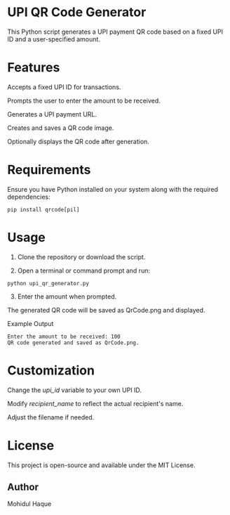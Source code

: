 # UPI QR Code Generator

This Python script generates a UPI payment QR code based on a fixed UPI ID and a user-specified amount.

# Features

Accepts a fixed UPI ID for transactions.

Prompts the user to enter the amount to be received.

Generates a UPI payment URL.

Creates and saves a QR code image.

Optionally displays the QR code after generation.

# Requirements

Ensure you have Python installed on your system along with the required dependencies:

```
pip install qrcode[pil]
```

# Usage

1. Clone the repository or download the script.

2. Open a terminal or command prompt and run:
```
python upi_qr_generator.py
```
3. Enter the amount when prompted.

The generated QR code will be saved as QrCode.png and displayed.

Example Output
```
Enter the amount to be received: 100
QR code generated and saved as QrCode.png.
```
# Customization

Change the _upi_id_ variable to your own UPI ID.

Modify _recipient_name_ to reflect the actual recipient's name.

Adjust the filename if needed.

# License

This project is open-source and available under the MIT License.

## Author
Mohidul Haque



